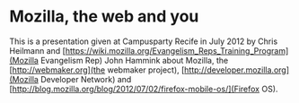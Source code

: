Mozilla, the web and you
========================

This is a presentation given at Campusparty Recife in July 2012 by Chris Heilmann and [https://wiki.mozilla.org/Evangelism_Reps_Training_Program](Mozilla Evangelism Rep) John Hammink about Mozilla, the [http://webmaker.org](the webmaker project), [http://developer.mozilla.org](Mozilla Developer Network) and [http://blog.mozilla.org/blog/2012/07/02/firefox-mobile-os/](Firefox OS). 